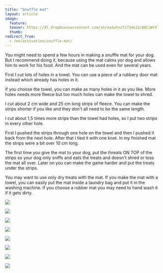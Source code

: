 ```yaml
---
title: "Snuffle mat"
layout: article
image:
  feature:
  teaser: https://dl.dropboxusercontent.com/sh/ea1wtnz7z734o12/AACsWrhTZPD6jglbWNPtOIoNa/aktivointi/fleecematto/DS16409-245px.jpg
  thumb:
redirect_from:
  - /en/activation/snuffle-mat/
---
```


You might need to spend a few hours in making a snuffle mat for your dog. But I recommend doing it, because using the mat calms yor dog and allows him to work for his food. And the mat can be used even for several years.

First I cut lots of holes in a towel. You can use a piece of a rubbery door mat instead which already has holes in it.

If you choose the towel, you can make as many holes in it as you like. More holes needs more fleece but too much holes can make the towel to shred.

I cut about 2 cm wide and 25 cm long strips of fleece. You can make the strips shorter if you like and they don't all need to be the same length.

I cut about 1,5 times more strips than the towel had holes, so I put two strips in every other hole.

First I pushed the strips through one hole on the towel and then I pushed it back from the next hole. After that I tied it with one knot. In my finished mat the strips were a bit over 10 cm long.

The first time you give the mat to your dog, put the threats ON TOP of the strips so your dog only sniffs and eats the treats and doesn't shred or toss the mat all over. Later on you can make the game harder and put the treats under the strips.

You may want to use only dry treats with the mat. If you make the mat with a towel, you can easily put the mat inside a laundry bag and put it in the washing machine. If you choose a rubber mat you may need to hand wash it if it gets dirty.

[![](https://dl.dropboxusercontent.com/sh/ea1wtnz7z734o12/AAA3N2KbzIU6_nYLrQ4y29Dsa/aktivointi/fleecematto/DS16645-800px.jpg)](https://dl.dropboxusercontent.com/sh/ea1wtnz7z734o12/AADaVdAODgjzdvrhUYSiI1tua/aktivointi/fleecematto/DS16645.jpg)

[![](https://dl.dropboxusercontent.com/sh/ea1wtnz7z734o12/AACQ_h8LF4xulkZQ_SJmJirHa/aktivointi/fleecematto/DS16649-800px.jpg)](https://dl.dropboxusercontent.com/sh/ea1wtnz7z734o12/AADrfEL3DG8vEAGXRwDps-E7a/aktivointi/fleecematto/DS16649.jpg)

[![](https://dl.dropboxusercontent.com/sh/ea1wtnz7z734o12/AAA-4jBPF9k9moouLDQd8zOla/aktivointi/fleecematto/DS16370-800px.jpg)](https://dl.dropboxusercontent.com/sh/ea1wtnz7z734o12/AADPQbB3Vjegzsq5XHO_zkdBa/aktivointi/fleecematto/DS16370.jpg)

[![](https://dl.dropboxusercontent.com/sh/ea1wtnz7z734o12/AACHwkvUqUFl1ajnoEwSkiLBa/aktivointi/fleecematto/DS16386-800px.jpg)](https://dl.dropboxusercontent.com/sh/ea1wtnz7z734o12/AAAbUabrAkrCdEtpNZEMP-3Aa/aktivointi/fleecematto/DS16386.jpg)

[![](https://dl.dropboxusercontent.com/sh/ea1wtnz7z734o12/AACLJfAanUXcD8Ieo5vxYar7a/aktivointi/fleecematto/DS16409-800px.jpg)](https://dl.dropboxusercontent.com/sh/ea1wtnz7z734o12/AABvRhWGSSFfuhqd0ZLA04i2a/aktivointi/fleecematto/DS16409.jpg)

[![](https://dl.dropboxusercontent.com/sh/ea1wtnz7z734o12/AAArBCXBTvcahRXsUqWPyZpda/aktivointi/fleecematto/DS16401-800px.jpg)](https://dl.dropboxusercontent.com/sh/ea1wtnz7z734o12/AABHJI7QWzf5mF8Kk2g4f8-Ta/aktivointi/fleecematto/DS16401.jpg)

[![](https://dl.dropboxusercontent.com/sh/ea1wtnz7z734o12/AACWWAbEIG1KaRTEpA0M7k60a/aktivointi/fleecematto/DS16431-800px.jpg)](https://dl.dropboxusercontent.com/sh/ea1wtnz7z734o12/AACISAilmecqqeFkF5_FV_aVa/aktivointi/fleecematto/DS16431.jpg)

[![](https://dl.dropboxusercontent.com/sh/ea1wtnz7z734o12/AADJI5h8Nd32C1STMY3W2Axsa/aktivointi/fleecematto/fleecematto_kollaasi-800px.jpg)](https://dl.dropboxusercontent.com/sh/ea1wtnz7z734o12/AADdEqBfmgLbIZR0nozo-v6da/aktivointi/fleecematto/fleecematto_kollaasi.jpg)
